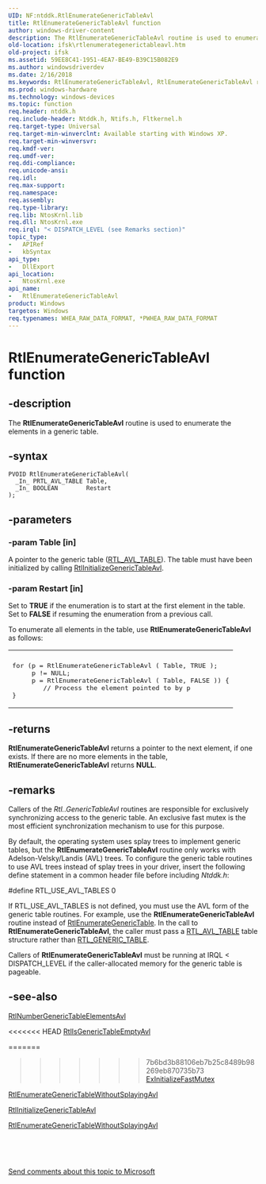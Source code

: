 ```yaml
---
UID: NF:ntddk.RtlEnumerateGenericTableAvl
title: RtlEnumerateGenericTableAvl function
author: windows-driver-content
description: The RtlEnumerateGenericTableAvl routine is used to enumerate the elements in a generic table.
old-location: ifsk\rtlenumerategenerictableavl.htm
old-project: ifsk
ms.assetid: 59EE8C41-1951-4EA7-BE49-B39C15B082E9
ms.author: windowsdriverdev
ms.date: 2/16/2018
ms.keywords: RtlEnumerateGenericTableAvl, RtlEnumerateGenericTableAvl routine [Installable File System Drivers], ifsk.rtlenumerategenerictableavl, ntddk/RtlEnumerateGenericTableAvl
ms.prod: windows-hardware
ms.technology: windows-devices
ms.topic: function
req.header: ntddk.h
req.include-header: Ntddk.h, Ntifs.h, Fltkernel.h
req.target-type: Universal
req.target-min-winverclnt: Available starting with Windows XP.
req.target-min-winversvr: 
req.kmdf-ver: 
req.umdf-ver: 
req.ddi-compliance: 
req.unicode-ansi: 
req.idl: 
req.max-support: 
req.namespace: 
req.assembly: 
req.type-library: 
req.lib: NtosKrnl.lib
req.dll: NtosKrnl.exe
req.irql: "< DISPATCH_LEVEL (see Remarks section)"
topic_type:
-	APIRef
-	kbSyntax
api_type:
-	DllExport
api_location:
-	NtosKrnl.exe
api_name:
-	RtlEnumerateGenericTableAvl
product: Windows
targetos: Windows
req.typenames: WHEA_RAW_DATA_FORMAT, *PWHEA_RAW_DATA_FORMAT
---
```


# RtlEnumerateGenericTableAvl function


## -description


The <b>RtlEnumerateGenericTableAvl</b> routine is used to enumerate the elements in a generic table. 


## -syntax


````
PVOID RtlEnumerateGenericTableAvl(
  _In_ PRTL_AVL_TABLE Table,
  _In_ BOOLEAN        Restart
);
````


## -parameters




### -param Table [in]

A pointer to the generic table (<a href="..\ntddk\ns-ntddk-_rtl_avl_table.md">RTL_AVL_TABLE</a>). The table must have been initialized by calling <a href="..\ntddk\nf-ntddk-rtlinitializegenerictableavl.md">RtlInitializeGenericTableAvl</a>.


### -param Restart [in]

Set to <b>TRUE</b> if the enumeration is to start at the first element in the table. Set to <b>FALSE</b> if resuming the enumeration from a previous call.

To enumerate all elements in the table, use <b>RtlEnumerateGenericTableAvl</b> as follows:

<div class="code"><span codelanguage=""><table>
<tr>
<th></th>
</tr>
<tr>
<td>
<pre>for (p = RtlEnumerateGenericTableAvl ( Table, TRUE );
     p != NULL;
     p = RtlEnumerateGenericTableAvl ( Table, FALSE )) {
        // Process the element pointed to by p
}</pre>
</td>
</tr>
</table></span></div>

## -returns



<b>RtlEnumerateGenericTableAvl</b> returns a pointer to the next element, if one exists. If there are no more elements in the table, <b>RtlEnumerateGenericTableAvl</b> returns <b>NULL</b>. 




## -remarks



Callers of the <i>Rtl..GenericTableAvl</i> routines are responsible for exclusively synchronizing access to the generic table. An exclusive fast mutex is the most efficient synchronization mechanism to use for this purpose. 

By default, the operating system uses splay trees to implement generic tables, but the <b>RtlEnumerateGenericTableAvl</b> routine only works with Adelson-Velsky/Landis (AVL) trees. To configure the generic table routines to use AVL trees instead of splay trees in your driver, insert the following define statement in a common header file before including <i>Ntddk.h</i>:

#define RTL_USE_AVL_TABLES 0

If RTL_USE_AVL_TABLES is not defined, you must use the AVL form of the generic table routines. For example, use the <b>RtlEnumerateGenericTableAvl</b> routine instead of <a href="..\ntddk\nf-ntddk-rtlenumerategenerictable.md">RtlEnumerateGenericTable</a>. In the call to <b>RtlEnumerateGenericTableAvl</b>, the caller must pass a <a href="..\ntddk\ns-ntddk-_rtl_avl_table.md">RTL_AVL_TABLE</a> table structure rather than <a href="..\ntddk\ns-ntddk-_rtl_generic_table.md">RTL_GENERIC_TABLE</a>.

Callers of <b>RtlEnumerateGenericTableAvl</b> must be running at IRQL &lt; DISPATCH_LEVEL if the caller-allocated memory for the generic table is pageable. 




## -see-also

<a href="..\ntddk\nf-ntddk-rtlnumbergenerictableelementsavl.md">RtlNumberGenericTableElementsAvl</a>



<<<<<<< HEAD
<a href="..\ntddk\nf-ntddk-rtlisgenerictableemptyavl.md">RtlIsGenericTableEmptyAvl</a>



=======
>>>>>>> 7b6bd3b88106eb7b25c8489b98269eb870735b73
<a href="..\wdm\nf-wdm-exinitializefastmutex.md">ExInitializeFastMutex</a>



<a href="..\ntddk\nf-ntddk-rtlenumerategenerictablewithoutsplayingavl.md">RtlEnumerateGenericTableWithoutSplayingAvl</a>



<a href="..\ntddk\nf-ntddk-rtlinitializegenerictableavl.md">RtlInitializeGenericTableAvl</a>



<a href="..\ntddk\nf-ntddk-rtlenumerategenerictablewithoutsplayingavl.md">RtlEnumerateGenericTableWithoutSplayingAvl</a>



 

 

<a href="mailto:wsddocfb@microsoft.com?subject=Documentation%20feedback [ifsk\ifsk]:%20RtlEnumerateGenericTableAvl routine%20 RELEASE:%20(2/16/2018)&amp;body=%0A%0APRIVACY STATEMENT%0A%0AWe use your feedback to improve the documentation. We don't use your email address for any other purpose, and we'll remove your email address from our system after the issue that you're reporting is fixed. While we're working to fix this issue, we might send you an email message to ask for more info. Later, we might also send you an email message to let you know that we've addressed your feedback.%0A%0AFor more info about Microsoft's privacy policy, see http://privacy.microsoft.com/en-us/default.aspx." title="Send comments about this topic to Microsoft">Send comments about this topic to Microsoft</a>

